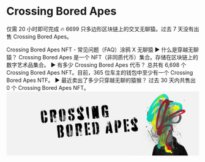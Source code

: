 # Crossing Bored Apes

仅需 20 小时即可完成 🔥 6699 只多边形区块链上的交叉无聊猿。过去 7 天没有出售 Crossing Bored Apes。

Crossing Bored Apes NFT - 常见问题（FAQ）涂鸦 X 无聊猿
▶ 什么是穿越无聊猿？
Crossing Bored Apes 是一个 NFT（非同质代币）集合。存储在区块链上的数字艺术品集合。
▶ 有多少 Crossing Bored Apes 代币？
总共有 6,698 个 Crossing Bored Apes NFT。目前，365 位车主的钱包中至少有一个 Crossing Bored Apes NTF。
▶ 最近卖出了多少只穿越无聊的猿猴？
过去 30 天内共售出 0 个 Crossing Bored Apes NFT。
![NFT](unnamed.png)
